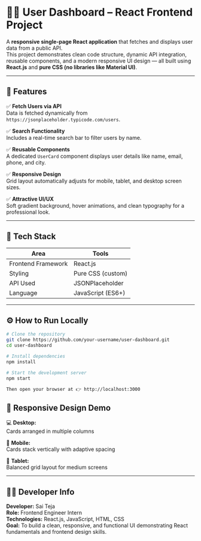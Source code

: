 # 👩‍💻 User Dashboard – React Frontend Project

A **responsive single-page React application** that fetches and displays user data from a public API.  
This project demonstrates clean code structure, dynamic API integration, reusable components, and a modern responsive UI design — all built using **React.js** and **pure CSS (no libraries like Material UI)**.

---

## 🚀 Features

✅ **Fetch Users via API**  
Data is fetched dynamically from `https://jsonplaceholder.typicode.com/users`.

✅ **Search Functionality**  
Includes a real-time search bar to filter users by name.

✅ **Reusable Components**  
A dedicated `UserCard` component displays user details like name, email, phone, and city.

✅ **Responsive Design**  
Grid layout automatically adjusts for mobile, tablet, and desktop screen sizes.

✅ **Attractive UI/UX**  
Soft gradient background, hover animations, and clean typography for a professional look.

---

## 🧠 Tech Stack

| Area | Tools |
|------|-------|
| Frontend Framework | React.js |
| Styling | Pure CSS (custom) |
| API Used | JSONPlaceholder |
| Language | JavaScript (ES6+) |

---

## ⚙️ How to Run Locally

```bash
# Clone the repository
git clone https://github.com/your-username/user-dashboard.git
cd user-dashboard

# Install dependencies
npm install

# Start the development server
npm start

Then open your browser at 👉 http://localhost:3000
```
## 📱 Responsive Design Demo

💻 **Desktop:**  
Cards arranged in multiple columns  

📱 **Mobile:**  
Cards stack vertically with adaptive spacing  

🧩 **Tablet:**  
Balanced grid layout for medium screens  

---

## 👨‍💻 Developer Info

**Developer:** Sai Teja  
**Role:** Frontend Engineer Intern  
**Technologies:** React.js, JavaScript, HTML, CSS  
**Goal:** To build a clean, responsive, and functional UI demonstrating React fundamentals and frontend design skills.
